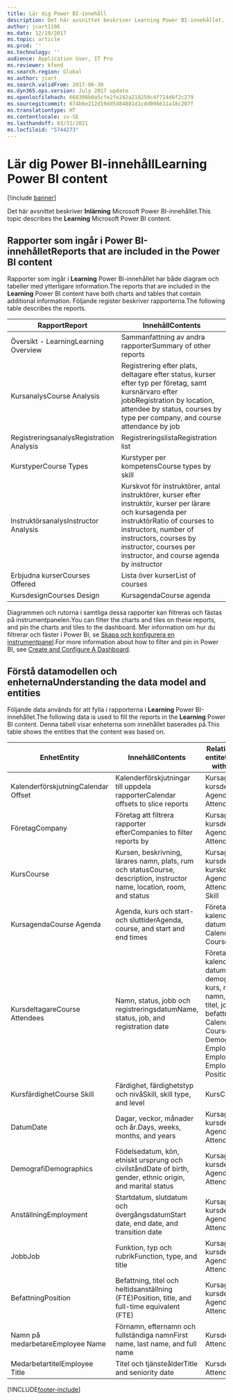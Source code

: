 ```yaml
---
title: Lär dig Power BI-innehåll
description: Det här avsnittet beskriver Learning Power BI-innehållet.
author: jcart1106
ms.date: 12/19/2017
ms.topic: article
ms.prod: ''
ms.technology: ''
audience: Application User, IT Pro
ms.reviewer: kfend
ms.search.region: Global
ms.author: jcart
ms.search.validFrom: 2017-06-30
ms.dyn365.ops.version: July 2017 update
ms.openlocfilehash: 668308b0a5cfe2fe242a218250c4f714d6f2c279
ms.sourcegitcommit: 074b6e212d19dd5d84881d1cdd096611a18c207f
ms.translationtype: HT
ms.contentlocale: sv-SE
ms.lasthandoff: 03/31/2021
ms.locfileid: "5744273"
---
```

# <a name="learning-power-bi-content"></a><span data-ttu-id="e1a36-103">Lär dig Power BI-innehåll</span><span class="sxs-lookup"><span data-stu-id="e1a36-103">Learning Power BI content</span></span>

[!include [banner](../includes/banner.md)]

<span data-ttu-id="e1a36-104">Det här avsnittet beskriver **Inlärning** Microsoft Power BI-innehållet.</span><span class="sxs-lookup"><span data-stu-id="e1a36-104">This topic describes the **Learning** Microsoft Power BI content.</span></span>

## <a name="reports-that-are-included-in-the-power-bi-content"></a><span data-ttu-id="e1a36-105">Rapporter som ingår i Power BI-innehållet</span><span class="sxs-lookup"><span data-stu-id="e1a36-105">Reports that are included in the Power BI content</span></span>

<span data-ttu-id="e1a36-106">Rapporter som ingår i **Learning** Power BI-innehållet har både diagram och tabeller med ytterligare information.</span><span class="sxs-lookup"><span data-stu-id="e1a36-106">The reports that are included in the **Learning** Power BI content have both charts and tables that contain additional information.</span></span> <span data-ttu-id="e1a36-107">Följande register beskriver rapporterna.</span><span class="sxs-lookup"><span data-stu-id="e1a36-107">The following table describes the reports.</span></span>

| <span data-ttu-id="e1a36-108">Rapport</span><span class="sxs-lookup"><span data-stu-id="e1a36-108">Report</span></span>                | <span data-ttu-id="e1a36-109">Innehåll</span><span class="sxs-lookup"><span data-stu-id="e1a36-109">Contents</span></span> |
|-----------------------|----------|
| <span data-ttu-id="e1a36-110">Översikt - Learning</span><span class="sxs-lookup"><span data-stu-id="e1a36-110">Learning Overview</span></span>     | <span data-ttu-id="e1a36-111">Sammanfattning av andra rapporter</span><span class="sxs-lookup"><span data-stu-id="e1a36-111">Summary of other reports</span></span> |
| <span data-ttu-id="e1a36-112">Kursanalys</span><span class="sxs-lookup"><span data-stu-id="e1a36-112">Course Analysis</span></span>       | <span data-ttu-id="e1a36-113">Registrering efter plats, deltagare efter status, kurser efter typ per företag, samt kursnärvaro efter jobb</span><span class="sxs-lookup"><span data-stu-id="e1a36-113">Registration by location, attendee by status, courses by type per company, and course attendance by job</span></span> |
| <span data-ttu-id="e1a36-114">Registreringsanalys</span><span class="sxs-lookup"><span data-stu-id="e1a36-114">Registration Analysis</span></span> | <span data-ttu-id="e1a36-115">Registreringslista</span><span class="sxs-lookup"><span data-stu-id="e1a36-115">Registration list</span></span> |
| <span data-ttu-id="e1a36-116">Kurstyper</span><span class="sxs-lookup"><span data-stu-id="e1a36-116">Course Types</span></span>          | <span data-ttu-id="e1a36-117">Kurstyper per kompetens</span><span class="sxs-lookup"><span data-stu-id="e1a36-117">Course types by skill</span></span> |
| <span data-ttu-id="e1a36-118">Instruktörsanalys</span><span class="sxs-lookup"><span data-stu-id="e1a36-118">Instructor Analysis</span></span>   | <span data-ttu-id="e1a36-119">Kurskvot för instruktörer, antal instruktörer, kurser efter instruktör, kurser per lärare och kursagenda per instruktör</span><span class="sxs-lookup"><span data-stu-id="e1a36-119">Ratio of courses to instructors, number of instructors, courses by instructor, courses per instructor, and course agenda by instructor</span></span> |
| <span data-ttu-id="e1a36-120">Erbjudna kurser</span><span class="sxs-lookup"><span data-stu-id="e1a36-120">Courses Offered</span></span>       | <span data-ttu-id="e1a36-121">Lista över kurser</span><span class="sxs-lookup"><span data-stu-id="e1a36-121">List of courses</span></span> |
| <span data-ttu-id="e1a36-122">Kursdesign</span><span class="sxs-lookup"><span data-stu-id="e1a36-122">Courses Design</span></span>        | <span data-ttu-id="e1a36-123">Kursagenda</span><span class="sxs-lookup"><span data-stu-id="e1a36-123">Course agenda</span></span> |

<span data-ttu-id="e1a36-124">Diagrammen och rutorna i samtliga dessa rapporter kan filtreras och fästas på instrumentpanelen.</span><span class="sxs-lookup"><span data-stu-id="e1a36-124">You can filter the charts and tiles on these reports, and pin the charts and tiles to the dashboard.</span></span> <span data-ttu-id="e1a36-125">Mer information om hur du filtrerar och fäster i Power BI, se [Skapa och konfigurera en instrumentpanel](https://powerbi.microsoft.com/guided-learning/powerbi-learning-4-2-create-configure-dashboards).</span><span class="sxs-lookup"><span data-stu-id="e1a36-125">For more information about how to filter and pin in Power BI, see [Create and Configure A Dashboard](https://powerbi.microsoft.com/guided-learning/powerbi-learning-4-2-create-configure-dashboards).</span></span>

## <a name="understanding-the-data-model-and-entities"></a><span data-ttu-id="e1a36-126">Förstå datamodellen och enheterna</span><span class="sxs-lookup"><span data-stu-id="e1a36-126">Understanding the data model and entities</span></span>

<span data-ttu-id="e1a36-127">Följande data används för att fylla i rapporterna i **Learning** Power BI-innehållet.</span><span class="sxs-lookup"><span data-stu-id="e1a36-127">The following data is used to fill the reports in the **Learning** Power BI content.</span></span> <span data-ttu-id="e1a36-128">Denna tabell visar enheterna som innehållet baserades på.</span><span class="sxs-lookup"><span data-stu-id="e1a36-128">This table shows the entities that the content was based on.</span></span>

| <span data-ttu-id="e1a36-129">Enhet</span><span class="sxs-lookup"><span data-stu-id="e1a36-129">Entity</span></span>           | <span data-ttu-id="e1a36-130">Innehåll</span><span class="sxs-lookup"><span data-stu-id="e1a36-130">Contents</span></span>                                                         | <span data-ttu-id="e1a36-131">Relationer med andra entiteter</span><span class="sxs-lookup"><span data-stu-id="e1a36-131">Relationships with other entities</span></span> |
|------------------|------------------------------------------------------------------|-----------------------------------|
| <span data-ttu-id="e1a36-132">Kalenderförskjutning</span><span class="sxs-lookup"><span data-stu-id="e1a36-132">Calendar Offset</span></span>  | <span data-ttu-id="e1a36-133">Kalenderförskjutningar till uppdela rapporter</span><span class="sxs-lookup"><span data-stu-id="e1a36-133">Calendar offsets to slice reports</span></span>                                | <span data-ttu-id="e1a36-134">Kursagenda, kursdeltagare</span><span class="sxs-lookup"><span data-stu-id="e1a36-134">Course Agenda, Course Attendees</span></span> |
| <span data-ttu-id="e1a36-135">Företag</span><span class="sxs-lookup"><span data-stu-id="e1a36-135">Company</span></span>          | <span data-ttu-id="e1a36-136">Företag att filtrera rapporter efter</span><span class="sxs-lookup"><span data-stu-id="e1a36-136">Companies to filter reports by</span></span>                                   | <span data-ttu-id="e1a36-137">Kursagenda, kursdeltagare</span><span class="sxs-lookup"><span data-stu-id="e1a36-137">Course Agenda, Course Attendees</span></span> |
| <span data-ttu-id="e1a36-138">Kurs</span><span class="sxs-lookup"><span data-stu-id="e1a36-138">Course</span></span>           | <span data-ttu-id="e1a36-139">Kursen, beskrivning, lärares namn, plats, rum och status</span><span class="sxs-lookup"><span data-stu-id="e1a36-139">Course, description, instructor name, location, room, and status</span></span> | <span data-ttu-id="e1a36-140">Kursagenda, kursdeltagare, kurskompetens</span><span class="sxs-lookup"><span data-stu-id="e1a36-140">Course Agenda, Course Attendees, Course Skill</span></span> |
| <span data-ttu-id="e1a36-141">Kursagenda</span><span class="sxs-lookup"><span data-stu-id="e1a36-141">Course Agenda</span></span>    | <span data-ttu-id="e1a36-142">Agenda, kurs och start- och sluttider</span><span class="sxs-lookup"><span data-stu-id="e1a36-142">Agenda, course, and start and end times</span></span>                          | <span data-ttu-id="e1a36-143">Företaget, kalenderförskjutning, datum, kurs</span><span class="sxs-lookup"><span data-stu-id="e1a36-143">Company, Calendar Offset, Date, Course</span></span> |
| <span data-ttu-id="e1a36-144">Kursdeltagare</span><span class="sxs-lookup"><span data-stu-id="e1a36-144">Course Attendees</span></span> | <span data-ttu-id="e1a36-145">Namn, status, jobb och registreringsdatum</span><span class="sxs-lookup"><span data-stu-id="e1a36-145">Name, status, job, and registration date</span></span>                         | <span data-ttu-id="e1a36-146">Företag, kalenderförskjutning, datum, kurs, demografi, anställning, kurs, medarbetarens namn, medarbetares titel, jobb, befattning</span><span class="sxs-lookup"><span data-stu-id="e1a36-146">Company, Calendar Offset, Date, Course, Demographics, Employment, Course, Employee Name, Employee Title, Job, Position</span></span> |
| <span data-ttu-id="e1a36-147">Kursfärdighet</span><span class="sxs-lookup"><span data-stu-id="e1a36-147">Course Skill</span></span>     | <span data-ttu-id="e1a36-148">Färdighet, färdighetstyp och nivå</span><span class="sxs-lookup"><span data-stu-id="e1a36-148">Skill, skill type, and level</span></span>                                     | <span data-ttu-id="e1a36-149">Kurs</span><span class="sxs-lookup"><span data-stu-id="e1a36-149">Course</span></span> |
| <span data-ttu-id="e1a36-150">Datum</span><span class="sxs-lookup"><span data-stu-id="e1a36-150">Date</span></span>             | <span data-ttu-id="e1a36-151">Dagar, veckor, månader och år.</span><span class="sxs-lookup"><span data-stu-id="e1a36-151">Days, weeks, months, and years</span></span>                                   | <span data-ttu-id="e1a36-152">Kursagenda, kursdeltagare</span><span class="sxs-lookup"><span data-stu-id="e1a36-152">Course Agenda, Course Attendees</span></span> |
| <span data-ttu-id="e1a36-153">Demografi</span><span class="sxs-lookup"><span data-stu-id="e1a36-153">Demographics</span></span>     | <span data-ttu-id="e1a36-154">Födelsedatum, kön, etniskt ursprung och civilstånd</span><span class="sxs-lookup"><span data-stu-id="e1a36-154">Date of birth, gender, ethnic origin, and marital status</span></span>         | <span data-ttu-id="e1a36-155">Kursagenda, kursdeltagare</span><span class="sxs-lookup"><span data-stu-id="e1a36-155">Course Agenda, Course Attendees</span></span> |
| <span data-ttu-id="e1a36-156">Anställning</span><span class="sxs-lookup"><span data-stu-id="e1a36-156">Employment</span></span>       | <span data-ttu-id="e1a36-157">Startdatum, slutdatum och övergångsdatum</span><span class="sxs-lookup"><span data-stu-id="e1a36-157">Start date, end date, and transition date</span></span>                        | <span data-ttu-id="e1a36-158">Kursagenda, kursdeltagare</span><span class="sxs-lookup"><span data-stu-id="e1a36-158">Course Agenda, Course Attendees</span></span> |
| <span data-ttu-id="e1a36-159">Jobb</span><span class="sxs-lookup"><span data-stu-id="e1a36-159">Job</span></span>              | <span data-ttu-id="e1a36-160">Funktion, typ och rubrik</span><span class="sxs-lookup"><span data-stu-id="e1a36-160">Function, type, and title</span></span>                                        | <span data-ttu-id="e1a36-161">Kursagenda, kursdeltagare</span><span class="sxs-lookup"><span data-stu-id="e1a36-161">Course Agenda, Course Attendees</span></span> |
| <span data-ttu-id="e1a36-162">Befattning</span><span class="sxs-lookup"><span data-stu-id="e1a36-162">Position</span></span>         | <span data-ttu-id="e1a36-163">Befattning, titel och heltidsanställning (FTE)</span><span class="sxs-lookup"><span data-stu-id="e1a36-163">Position, title, and full-time equivalent (FTE)</span></span>                  | <span data-ttu-id="e1a36-164">Kursagenda, kursdeltagare</span><span class="sxs-lookup"><span data-stu-id="e1a36-164">Course Agenda, Course Attendees</span></span> |
| <span data-ttu-id="e1a36-165">Namn på medarbetare</span><span class="sxs-lookup"><span data-stu-id="e1a36-165">Employee Name</span></span>    | <span data-ttu-id="e1a36-166">Förnamn, efternamn och fullständiga namn</span><span class="sxs-lookup"><span data-stu-id="e1a36-166">First name, last name, and full name</span></span>                             | <span data-ttu-id="e1a36-167">Kursdeltagare</span><span class="sxs-lookup"><span data-stu-id="e1a36-167">Course Attendees</span></span> |
| <span data-ttu-id="e1a36-168">Medarbetartitel</span><span class="sxs-lookup"><span data-stu-id="e1a36-168">Employee Title</span></span>   | <span data-ttu-id="e1a36-169">Titel och tjänsteålder</span><span class="sxs-lookup"><span data-stu-id="e1a36-169">Title and seniority date</span></span>                                         | <span data-ttu-id="e1a36-170">Kursdeltagare</span><span class="sxs-lookup"><span data-stu-id="e1a36-170">Course Attendees</span></span> |


[!INCLUDE[footer-include](../../../includes/footer-banner.md)]